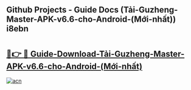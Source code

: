 ## Github Projects - Guide Docs (Tải-Guzheng-Master-APK-v6.6-cho-Android-(Mới-nhất)) i8ebn

# <h2><a href="https://apkcomod.com?title=Tải-Guzheng-Master-APK-v6.6-cho-Android-(Mới-nhất)">🔗👉 🔴 Guide-Download-Tải-Guzheng-Master-APK-v6.6-cho-Android-(Mới-nhất) </a></h2>

[![acn](https://github.com/user-attachments/assets/0f9c940e-d8b0-45ae-aac7-cd30a18b3e1c)](https://apkcomod.com?title=Tải-Guzheng-Master-APK-v6.6-cho-Android-(Mới-nhất))
